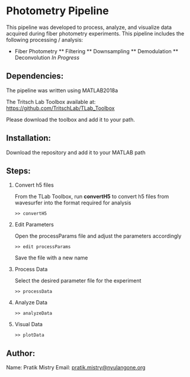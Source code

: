 # Photometry Pipeline

This pipeline was developed to process, analyze, and visualize data acquired during fiber photometry experiments. This pipeline includes the following processing / analysis:

* Fiber Photometry
** Filtering
** Downsampling
** Demodulation
** Deconvolution *In Progress*


## Dependencies:

The pipeline was written using MATLAB2018a

The Tritsch Lab Toolbox available at: https://github.com/TritschLab/TLab_Toolbox

Please download the toolbox and add it to your path.

## Installation:

Download the repository and add it to your MATLAB path

## Steps:

1. Convert h5 files

      From the TLab Toolbox, run **convertH5** to convert h5 files from wavesurfer into the format required for analysis

       >> convertH5

2. Edit Parameters
      
      Open the processParams file and adjust the parameters accordingly

       >> edit processParams

      Save the file with a new name

3. Process Data

      Select the desired parameter file for the experiment

       >> processData
    
4. Analyze Data

       >> analyzeData

5. Visual Data

       >> plotData

## Author:

Name: Pratik Mistry
Email: pratik.mistry@nyulangone.org


